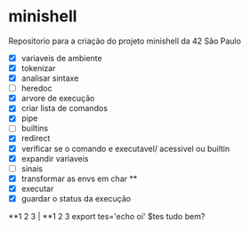 # minishell
Repositorio para a criação do projeto minishell da 42 São Paulo

- [x] variaveis de ambiente
- [x] tokenizar
- [x] analisar sintaxe
- [ ] heredoc
- [x] arvore de execução
- [x] criar lista de comandos
- [x] pipe
- [ ] builtins
- [x] redirect
- [x] verificar se o comando e executavel/ acessivel ou builtin
- [x] expandir variaveis
- [ ] sinais
- [x] transformar as envs em char **
- [x] executar
- [x] guardar o status da execução

**1 2 3 | **1 2 3
export tes='echo oi'
$tes tudo bem?